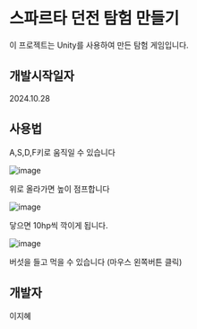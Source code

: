 # 스파르타 던전 탐험 만들기

이 프로젝트는 Unity를 사용하여 만든 탐험 게임입니다.

## 개발시작일자
2024.10.28

## 사용법


A,S,D,F키로 움직일 수 있습니다

![image](https://github.com/user-attachments/assets/b1f822db-de47-447f-8cd8-49989bc2dac6)

위로 올라가면 높이 점프합니다

![image](https://github.com/user-attachments/assets/78693c74-5c1e-4917-9b42-5ea77e9e29aa)

닿으면 10hp씩 깍이게 됩니다.

![image](https://github.com/user-attachments/assets/9d2abb40-f09b-48d9-8d69-675760c6ba95)

버섯을 들고 먹을 수 있습니다
(마우스 왼쪽버튼 클릭)




## 개발자
이지혜
